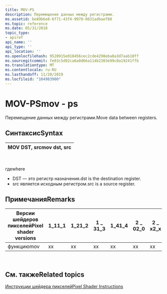 ```yaml
---
title: MOV-PS
description: Перемещение данных между регистрами.
ms.assetid: be89b6e8-6f71-43f4-9970-0631adbaef80
ms.topic: reference
ms.date: 05/31/2018
topic_type:
- apiref
api_name: ''
api_type: ''
api_location: ''
ms.openlocfilehash: 9520915e018456cec2cde4298eba8a3d7aab10ff
ms.sourcegitcommit: fe03c5d92ca6a0d66a114b2303e99c0a19241ffb
ms.translationtype: MT
ms.contentlocale: ru-RU
ms.lasthandoff: 11/20/2019
ms.locfileid: "104983900"
---
```

# <a name="mov---ps"></a><span data-ttu-id="8f234-103">MOV-PS</span><span class="sxs-lookup"><span data-stu-id="8f234-103">mov - ps</span></span>

<span data-ttu-id="8f234-104">Перемещение данных между регистрами.</span><span class="sxs-lookup"><span data-stu-id="8f234-104">Move data between registers.</span></span>

## <a name="syntax"></a><span data-ttu-id="8f234-105">Синтаксис</span><span class="sxs-lookup"><span data-stu-id="8f234-105">Syntax</span></span>



| <span data-ttu-id="8f234-106">MOV DST, src</span><span class="sxs-lookup"><span data-stu-id="8f234-106">mov dst, src</span></span> |
|--------------|



 

<span data-ttu-id="8f234-107">где</span><span class="sxs-lookup"><span data-stu-id="8f234-107">where</span></span>

-   <span data-ttu-id="8f234-108">DST — это регистр назначения.</span><span class="sxs-lookup"><span data-stu-id="8f234-108">dst is the destination register.</span></span>
-   <span data-ttu-id="8f234-109">src является исходным регистром.</span><span class="sxs-lookup"><span data-stu-id="8f234-109">src is a source register.</span></span>

## <a name="remarks"></a><span data-ttu-id="8f234-110">Примечания</span><span class="sxs-lookup"><span data-stu-id="8f234-110">Remarks</span></span>



| <span data-ttu-id="8f234-111">Версии шейдеров пикселей</span><span class="sxs-lookup"><span data-stu-id="8f234-111">Pixel shader versions</span></span> | <span data-ttu-id="8f234-112">1\_1</span><span class="sxs-lookup"><span data-stu-id="8f234-112">1\_1</span></span> | <span data-ttu-id="8f234-113">1\_2</span><span class="sxs-lookup"><span data-stu-id="8f234-113">1\_2</span></span> | <span data-ttu-id="8f234-114">1 \_ 3</span><span class="sxs-lookup"><span data-stu-id="8f234-114">1\_3</span></span> | <span data-ttu-id="8f234-115">1\_4</span><span class="sxs-lookup"><span data-stu-id="8f234-115">1\_4</span></span> | <span data-ttu-id="8f234-116">2 \_ 0</span><span class="sxs-lookup"><span data-stu-id="8f234-116">2\_0</span></span> | <span data-ttu-id="8f234-117">2 \_ x</span><span class="sxs-lookup"><span data-stu-id="8f234-117">2\_x</span></span> | <span data-ttu-id="8f234-118">2 \_ SW</span><span class="sxs-lookup"><span data-stu-id="8f234-118">2\_sw</span></span> | <span data-ttu-id="8f234-119">3 \_ 0</span><span class="sxs-lookup"><span data-stu-id="8f234-119">3\_0</span></span> | <span data-ttu-id="8f234-120">3 \_ SW</span><span class="sxs-lookup"><span data-stu-id="8f234-120">3\_sw</span></span> |
|-----------------------|------|------|------|------|------|------|-------|------|-------|
| <span data-ttu-id="8f234-121">функцию</span><span class="sxs-lookup"><span data-stu-id="8f234-121">mov</span></span>                   | <span data-ttu-id="8f234-122">x</span><span class="sxs-lookup"><span data-stu-id="8f234-122">x</span></span>    | <span data-ttu-id="8f234-123">x</span><span class="sxs-lookup"><span data-stu-id="8f234-123">x</span></span>    | <span data-ttu-id="8f234-124">x</span><span class="sxs-lookup"><span data-stu-id="8f234-124">x</span></span>    | <span data-ttu-id="8f234-125">x</span><span class="sxs-lookup"><span data-stu-id="8f234-125">x</span></span>    | <span data-ttu-id="8f234-126">x</span><span class="sxs-lookup"><span data-stu-id="8f234-126">x</span></span>    | <span data-ttu-id="8f234-127">x</span><span class="sxs-lookup"><span data-stu-id="8f234-127">x</span></span>    | <span data-ttu-id="8f234-128">x</span><span class="sxs-lookup"><span data-stu-id="8f234-128">x</span></span>     | <span data-ttu-id="8f234-129">x</span><span class="sxs-lookup"><span data-stu-id="8f234-129">x</span></span>    | <span data-ttu-id="8f234-130">x</span><span class="sxs-lookup"><span data-stu-id="8f234-130">x</span></span>     |



 

## <a name="related-topics"></a><span data-ttu-id="8f234-131">См. также</span><span class="sxs-lookup"><span data-stu-id="8f234-131">Related topics</span></span>

<dl> <dt>

[<span data-ttu-id="8f234-132">Инструкции шейдера пикселей</span><span class="sxs-lookup"><span data-stu-id="8f234-132">Pixel Shader Instructions</span></span>](dx9-graphics-reference-asm-ps-instructions.md)
</dt> </dl>

 

 




